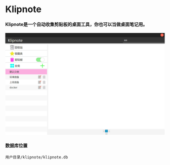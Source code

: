 # Klipnote

#### Klipnote是一个自动收集剪贴板的桌面工具，你也可以当做桌面笔记用。

![play](./doc/play.gif)


#### 数据库位置

`用户目录/klipnote/klipnote.db`